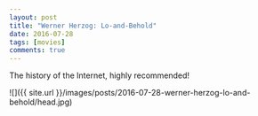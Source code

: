```yaml
---
layout: post
title: "Werner Herzog: Lo-and-Behold"
date: 2016-07-28
tags: [movies]
comments: true
---
```

The history of the Internet, highly recommended!

![]({{ site.url }}/images/posts/2016-07-28-werner-herzog-lo-and-behold/head.jpg)

